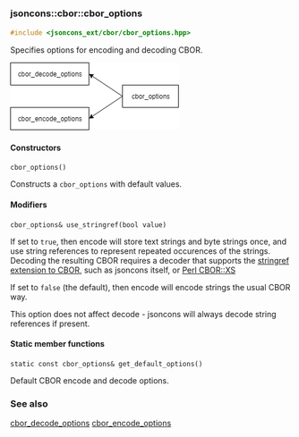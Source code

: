 ### jsoncons::cbor::cbor_options

```c++
#include <jsoncons_ext/cbor/cbor_options.hpp>
```

Specifies options for encoding and decoding CBOR.

![cbor_options](./diagrams/cbor_options.png)

#### Constructors

    cbor_options()
Constructs a `cbor_options` with default values. 

#### Modifiers

    cbor_options& use_stringref(bool value)

If set to `true`, then encode will store text strings and
byte strings once, and use string references to represent repeated occurences
of the strings. Decoding the resulting CBOR requires a decoder
that supports the 
[stringref extension to CBOR](http://cbor.schmorp.de/stringref), such as
jsoncons itself, or [Perl CBOR::XS](http://software.schmorp.de/pkg/CBOR-XS.html)

If set to `false` (the default), then encode
will encode strings the usual CBOR way. 

This option does not affect decode - jsoncons will always decode
string references if present.

#### Static member functions

    static const cbor_options& get_default_options()
Default CBOR encode and decode options.

### See also

[cbor_decode_options](cbor_decode_options.md)
[cbor_encode_options](cbor_encode_options.md)

